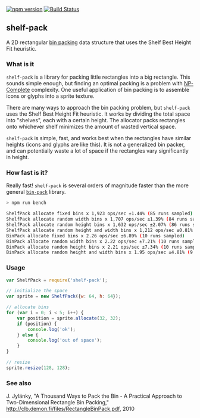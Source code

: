 [![npm version](https://badge.fury.io/js/shelf-pack.svg)](https://badge.fury.io/js/shelf-pack)
[![Build Status](https://circleci.com/gh/mapbox/shelf-pack.svg?style=svg)](https://circleci.com/gh/mapbox/shelf-pack)

## shelf-pack

A 2D rectangular [bin packing](https://en.wikipedia.org/wiki/Bin_packing_problem)
data structure that uses the Shelf Best Height Fit heuristic.


### What is it

`shelf-pack` is a library for packing little rectangles into a big rectangle.  This sounds simple enough,
but finding an optimal packing is a problem with [NP-Complete](https://en.wikipedia.org/wiki/NP-completeness)
complexity.  One useful application of bin packing is to assemble icons or glyphs into a sprite texture.

There are many ways to approach the bin packing problem, but `shelf-pack` uses the Shelf Best
Height Fit heuristic.  It works by dividing the total space into "shelves", each with a certain height.
The allocator packs rectangles onto whichever shelf minimizes the amount of wasted vertical space.

`shelf-pack` is simple, fast, and works best when the rectangles have similar heights (icons and glyphs
are like this).  It is not a generalized bin packer, and can potentially waste a lot of space if the
rectangles vary significantly in height.


### How fast is it?

Really fast!  `shelf-pack` is several orders of magnitude faster than the more general
[`bin-pack`](https://www.npmjs.com/package/bin-pack) library.

```bash
> npm run bench

ShelfPack allocate fixed bins x 1,923 ops/sec ±1.44% (85 runs sampled)
ShelfPack allocate random width bins x 1,707 ops/sec ±1.39% (84 runs sampled)
ShelfPack allocate random height bins x 1,632 ops/sec ±2.07% (86 runs sampled)
ShelfPack allocate random height and width bins x 1,212 ops/sec ±0.81% (89 runs sampled)
BinPack allocate fixed bins x 2.26 ops/sec ±6.89% (10 runs sampled)
BinPack allocate random width bins x 2.22 ops/sec ±7.21% (10 runs sampled)
BinPack allocate random height bins x 2.21 ops/sec ±7.34% (10 runs sampled)
BinPack allocate random height and width bins x 1.95 ops/sec ±4.81% (9 runs sampled)
```


### Usage

```js
var ShelfPack = require('shelf-pack');

// initialize the space
var sprite = new ShelfPack({w: 64, h: 64});

// allocate bins
for (var i = 0; i < 5; i++) {
    var position = sprite.allocate(32, 32);
    if (position) {
        console.log('ok');
    } else {
        console.log('out of space');
    }
}

// resize
sprite.resize(128, 128);

```


### See also

J. Jylänky, "A Thousand Ways to Pack the Bin - A Practical
Approach to Two-Dimensional Rectangle Bin Packing,"
http://clb.demon.fi/files/RectangleBinPack.pdf, 2010
